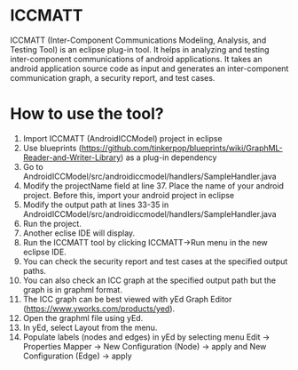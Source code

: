 # ICCMATT
ICCMATT (Inter-Component Communications Modeling, Analysis, and Testing Tool) is an eclipse plug-in tool. It helps in analyzing and testing inter-component communications of android applications. It takes an android application source code as input and generates an inter-component communication graph, a security report, and test cases.

# How to use the tool?

1. Import ICCMATT (AndroidICCModel) project in eclipse
2. Use blueprints (https://github.com/tinkerpop/blueprints/wiki/GraphML-Reader-and-Writer-Library) as a plug-in dependency
3. Go to AndroidICCModel/src/androidiccmodel/handlers/SampleHandler.java
4. Modify the projectName field at line 37. Place the name of your android project. Before this, import your android project in eclipse
5. Modify the output path at lines 33-35 in AndroidICCModel/src/androidiccmodel/handlers/SampleHandler.java
6. Run the project.
7. Another eclise IDE will display.
8. Run the ICCMATT tool by clicking ICCMATT->Run menu in the new eclipse IDE.
9. You can check the security report and test cases at the specified output paths.
10. You can also check an ICC graph at the specified output path but the graph is in graphml format.
11. The ICC graph can be best viewed with yEd Graph Editor (https://www.yworks.com/products/yed).
12. Open the graphml file using yEd.
13. In yEd, select Layout from the menu.
14. Populate labels (nodes and edges) in yEd by selecting menu Edit -> Properties Mapper -> New Configuration (Node) -> apply and New Configuration (Edge) -> apply

